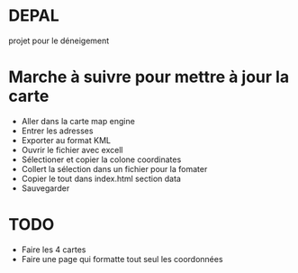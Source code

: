 DEPAL
=====

projet pour le déneigement

Marche à suivre pour mettre à jour la carte
===========================================
* Aller dans la carte map engine
* Entrer les adresses
* Exporter au format KML
* Ouvrir le fichier avec excell
* Sélectioner et copier la colone coordinates
* Collert la sélection dans un fichier pour la fomater 
* Copier le tout dans index.html section data
* Sauvegarder

TODO
====
* Faire les 4 cartes
* Faire une page qui formatte tout seul les coordonnées



